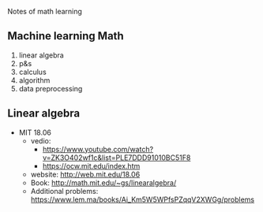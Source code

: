 Notes of math learning

## Machine learning Math
1. linear algebra
2. p&s 
3. calculus 
4. algorithm 
5. data preprocessing

## Linear algebra
- MIT 18.06 
  - vedio: 
    - https://www.youtube.com/watch?v=ZK3O402wf1c&list=PLE7DDD91010BC51F8
    - https://ocw.mit.edu/index.htm
  - website: http://web.mit.edu/18.06
  - Book: http://math.mit.edu/~gs/linearalgebra/
  - Additional problems: https://www.lem.ma/books/Ai_Km5W5WPfsPZqqV2XWGg/problems

